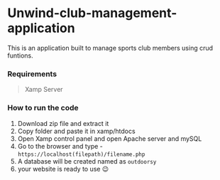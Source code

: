 # Unwind-club-management-application
This is an application built to manage sports club members using crud funtions.
### Requirements 
> Xamp Server

### How to run the code
1. Download zip file and extract it
2. Copy folder and paste it in xamp/htdocs 
3. Open Xamp control panel and open Apache server and mySQL
4. Go to the browser and type - 
` https://localhost(filepath)/filename.php `
5. A database will be created named as 
` outdoorsy `
6. your website is ready to use :wink: 
